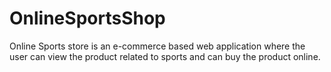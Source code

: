 # OnlineSportsShop
Online Sports store is an e-commerce  based web application where the user can view the product related to sports and can buy the product online.
